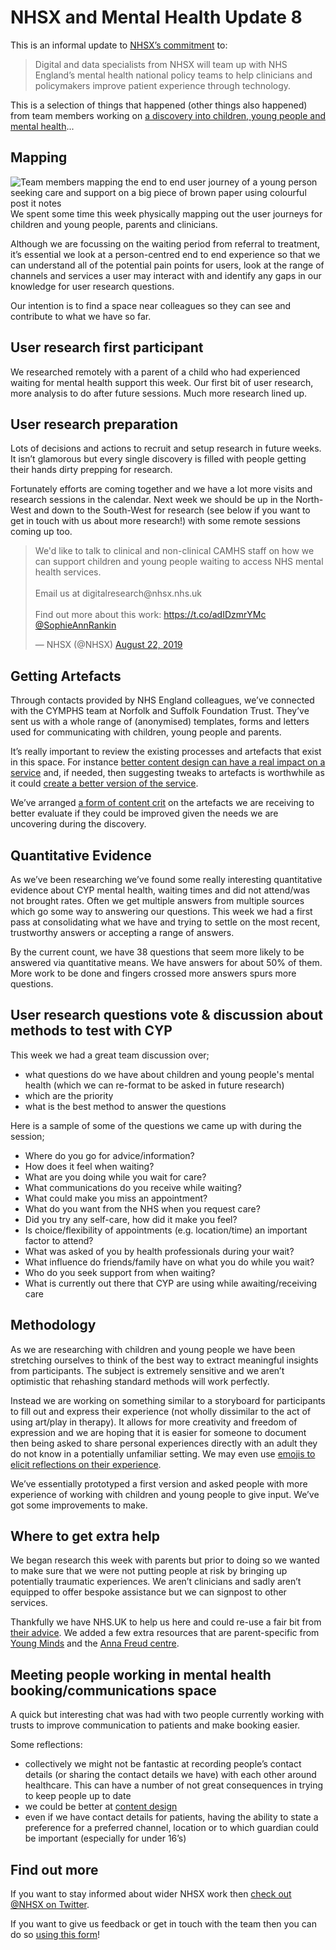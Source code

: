 # NHSX and Mental Health Update 8

This is an informal update to [NHSX’s commitment](https://www.gov.uk/government/news/nhsx-digital-experts-will-be-part-of-cancer-and-mental-health-teams) to:
> Digital and data specialists from NHSX will team up with NHS England’s mental health national policy teams to help clinicians and policymakers improve patient experience through technology.

This is a selection of things that happened (other things also happened) from team members working on [a discovery into children, young people and mental health](https://nhsx.github.io/Mental-Health/0/)...

## Mapping
![Team members mapping the end to end user journey of a young person seeking care and support on a big piece of brown paper using colourful post it notes](https://raw.githubusercontent.com/nhsx/Mental-Health/master/images/Mapping.jpg)
We spent some time this week physically mapping out the user journeys for children and young people, parents and clinicians. 

Although we are focussing on the waiting period from referral to treatment, it’s essential we look at a person-centred end to end experience so that we can understand all of the potential pain points for users, look at the range of channels and services a user may interact with and identify any gaps in our knowledge for user research questions.

Our intention is to find a space near colleagues so they can see and contribute to what we have so far.

## User research first participant
We researched remotely with a parent of a child who had experienced waiting for mental health support this week. Our first bit of user research, more analysis to do after future sessions. Much more research lined up.  

## User research preparation
Lots of decisions and actions to recruit and setup research in future weeks. It isn’t glamorous but every single discovery is filled with people getting their hands dirty prepping for research.

Fortunately efforts are coming together and we have a lot more visits and research sessions in the calendar. Next week we should be up in the North-West and down to the South-West for research (see below if you want to get in touch with us about more research!) with some remote sessions coming up too.

<blockquote class="twitter-tweet" data-lang="en"><p lang="en" dir="ltr">We&#39;d like to talk to clinical and non-clinical CAMHS staff on how we can support children and young people waiting to access NHS mental health services. <br> <br>Email us at digitalresearch@nhsx.nhs.uk<br><br>Find out more about this work: <a href="https://t.co/adIDzmrYMc">https://t.co/adIDzmrYMc</a> <a href="https://twitter.com/SophieAnnRankin?ref_src=twsrc%5Etfw">@SophieAnnRankin</a></p>&mdash; NHSX (@NHSX) <a href="https://twitter.com/NHSX/status/1164546757348483079?ref_src=twsrc%5Etfw">August 22, 2019</a></blockquote>
<script async src="https://platform.twitter.com/widgets.js" charset="utf-8"></script>

## Getting Artefacts
Through contacts provided by NHS England colleagues, we’ve connected with the CYMPHS team at Norfolk and Suffolk Foundation Trust. They’ve sent us with a whole range of (anonymised) templates, forms and letters used for communicating with children, young people and parents.

It’s really important to review the existing processes and artefacts that exist in this space. For instance [better content design can have a real impact on a service](https://www.theguardian.com/healthcare-network/2015/nov/18/nhs-great-communication-healthcare-save-lives-behavioural-insight-nudge) and, if needed, then suggesting tweaks to artefacts is worthwhile as it could [create a better version of the service](https://www.gov.uk/service-manual/agile-delivery/how-the-discovery-phase-works#what-to-find-out-in-discovery).

We’ve arranged [a form of content crit](https://contentdesign.london/content-design/content-crits/) on the artefacts we are receiving to better evaluate if they could be improved given the needs we are uncovering during the discovery.

## Quantitative Evidence 
As we’ve been researching we’ve found some really interesting quantitative evidence about CYP mental health, waiting times and did not attend/was not brought rates. Often we get multiple answers from multiple sources which go some way to answering our questions. This week we had a first pass at consolidating what we have and trying to settle on the most recent, trustworthy answers or accepting a range of answers.

By the current count, we have 38 questions that seem more likely to be answered via quantitative means. We have answers for about 50% of them. More work to be done and fingers crossed more answers spurs more questions. 

## User research questions vote & discussion about methods to test with CYP
This week we had a great team discussion over;
- what questions do we have about children and young people's mental health (which we can re-format to be asked in future research)
- which are the priority
- what is the best method to answer the questions

Here is a sample of some of the questions we came up with during the session;
- Where do you go for advice/information?
- How does it feel when waiting?
- What are you doing while you wait for care?
- What communications do you receive while waiting?
- What could make you miss an appointment?
- What do you want from the NHS when you request care?
- Did you try any self-care, how did it make you feel?
- Is choice/flexibility of appointments (e.g. location/time) an important factor to attend?
- What was asked of you by health professionals during your wait?
- What influence do friends/family have on what you do while you wait?
- Who do you seek support from when waiting?
- What is currently out there that CYP are using while awaiting/receiving care

## Methodology
As we are researching with children and young people we have been stretching ourselves to think of the best way to extract meaningful insights from participants. The subject is extremely sensitive and we aren’t optimistic that rehashing standard methods will work perfectly.

Instead we are working on something similar to a storyboard for participants to fill out and express their experience (not wholly dissimilar to the act of using art/play in therapy). It allows for more creativity and freedom of expression and we are hoping that it is easier for someone to document then being asked to share personal experiences directly with an adult they do not know in a potentially unfamiliar setting. We may even use [emojis to elicit reflections on their experience](https://theconversation.com/why-i-use-emoji-in-research-and-teaching-75399).

We’ve essentially prototyped a first version and asked people with more experience of working with children and young people to give input. We’ve got some improvements to make.

## Where to get extra help
We began research this week with parents but prior to doing so we wanted to make sure that we were not putting people at risk by bringing up potentially traumatic experiences. We aren’t clinicians and sadly aren’t equipped to offer bespoke assistance but we can signpost to other services. 

Thankfully we have NHS.UK to help us here and could re-use a fair bit from [their advice](https://www.nhs.uk/using-the-nhs/nhs-services/mental-health-services/dealing-with-a-mental-health-crisis-or-emergency/). We added a few extra resources that are parent-specific from [Young Minds](https://youngminds.org.uk/find-help/for-parents/) and the [Anna Freud centre](https://www.annafreud.org/what-we-do/our-help-for-children-and-families/looking-for-help-parents-and-carers/).

## Meeting people working in mental health booking/communications space
A quick but interesting chat was had with two people currently working with trusts to improve communication to patients and make booking easier.

Some reflections:
- collectively we might not be fantastic at recording people’s contact details (or sharing the contact details we have) with each other around healthcare. This can have a number of not great consequences in trying to keep people up to date
-  we could be better at [content design](https://www.gov.uk/guidance/content-design/what-is-content-design) 
- even if we have contact details for patients, having the ability to state a preference for a preferred channel, location or to which guardian could be important (especially for under 16’s)

## Find out more
If you want to stay informed about wider NHSX work then [check out @NHSX on Twitter](https://twitter.com/nhsx?lang=en).

If you want to give us feedback or get in touch with the team then you can do so [using this form](https://docs.google.com/forms/d/e/1FAIpQLScR8Glu3ja-BC4UD8Xfu_wAbtHO4Wm67S45RKe0F_Vob5URag/viewform?usp=sf_link)!
